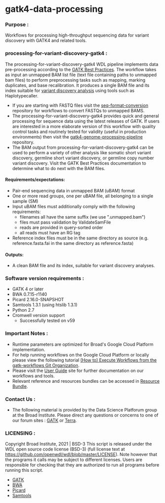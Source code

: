 # gatk4-data-processing

### Purpose :
Workflows for processing high-throughput sequencing data for variant discovery with GATK4 and related tools.

### processing-for-variant-discovery-gatk4 :
The processing-for-variant-discovery-gatk4 WDL pipeline implements data pre-processing according to the [GATK Best Practices](https://gatk.broadinstitute.org/hc/en-us/articles/360035535912). The workflow takes as input an unmapped BAM list file (text file containing paths to unmapped bam files) to perform preprocessing tasks such as mapping, marking duplicates, and base recalibration. It produces a single BAM file and its index suitable for [variant discovery analysis](https://gatk.broadinstitute.org/hc/en-us/articles/360035535932-Germline-short-variant-discovery-SNPs-Indels-) using tools such as Haplotypecaller.

- If you are starting with FASTQ files visit the [seq-format-conversion](https://github.com/gatk-workflows/seq-format-conversion) repository for workflows to convert FASTQs to unmapped BAMS.
- The processing-for-variant-discovery-gatk4 provides quick and general processing for sequence data using the latest releases of GATK. If users are interested in a more elaborate version of this workflow with quality control tasks and routinely tested for validity (useful in production environments) then visit the [gatk4-genome-processing-pipeline](https://github.com/gatk-workflows/gatk4-genome-processing-pipeline) repository.
- The BAM output from processing-for-variant-discovery-gatk4 can be used to perform a variety of other analysis like somatic short variant discovery, germline short variant discovery, or germline copy number variant discovery. Visit the GATK Best Practices documentation to determine what to do next with the BAM files.

#### Requirements/expectations:
- Pair-end sequencing data in unmapped BAM (uBAM) format
- One or more read groups, one per uBAM file, all belonging to a single sample (SM)
- Input uBAM files must additionally comply with the following requirements:
  - filenames all have the same suffix (we use ".unmapped.bam")
  - files must pass validation by ValidateSamFile 
  - reads are provided in query-sorted order
  - all reads must have an RG tag
- Reference index files must be in the same directory as source (e.g. reference.fasta.fai in the same directory as reference.fasta)

#### Outputs: 
- A clean BAM file and its index, suitable for variant discovery analyses.

### Software version requirements :
- GATK 4 or later
- BWA 0.7.15-r1140
- Picard 2.16.0-SNAPSHOT
- Samtools 1.3.1 (using htslib 1.3.1)
- Python 2.7
- Cromwell version support 
  - Successfully tested on v59 
  
### Important Notes :
- Runtime parameters are optimized for Broad's Google Cloud Platform implementation.
- For help running workflows on the Google Cloud Platform or locally please
view the following tutorial [(How to) Execute Workflows from the gatk-workflows Git Organization](https://gatk.broadinstitute.org/hc/en-us/articles/360035530952).
- Please visit the [User Guide](https://gatk.broadinstitute.org/hc/en-us/categories/360002310591) site for further documentation on our workflows and tools.
- Relevant reference and resources bundles can be accessed in [Resource Bundle](https://gatk.broadinstitute.org/hc/en-us/articles/360035890811).

### Contact Us :
- The following material is provided by the Data Science Platforum group at the Broad Institute. Please direct any questions or concerns to one of our forum sites : [GATK](https://gatk.broadinstitute.org/hc/en-us/community/topics) or [Terra](https://support.terra.bio/hc/en-us/community/topics/360000500432).


### LICENSING :
Copyright Broad Institute, 2021 | BSD-3
This script is released under the WDL open source code license (BSD-3) (full license text at https://github.com/openwdl/wdl/blob/master/LICENSE). Note however that the programs it calls may be subject to different licenses. Users are responsible for checking that they are authorized to run all programs before running this script.
- [GATK](https://software.broadinstitute.org/gatk/download/licensing.php)
- [BWA](http://bio-bwa.sourceforge.net/bwa.shtml#13)
- [Picard](https://broadinstitute.github.io/picard/)
- [Samtools](http://www.htslib.org/terms/)
 
